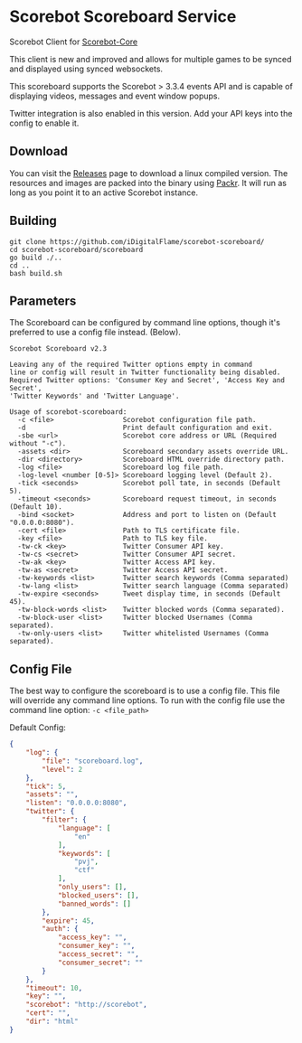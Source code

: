# Scorebot Scoreboard Service

Scorebot Client for [Scorebot-Core](https://github.com/iDigitalFlame/scorebot-core)

This client is new and improved and allows for multiple games to be synced and displayed
using synced websockets.

This scoreboard supports the Scorebot > 3.3.4 events API and is capable of displaying videos, messages and event
window popups.

Twitter integration is also enabled in this version. Add your API keys into the config to enable it.

## Download

You can visit the [Releases](https://github.com/iDigitalFlame/scorebot-scoreboard/releases) page to download a linux compiled version. The resources and images are packed into the
binary using [Packr](https://github.com/gobuffalo/packr/tree/master/v2). It will run as long as you point it to an active Scorebot instance.

## Building

```shell
git clone https://github.com/iDigitalFlame/scorebot-scoreboard/
cd scorebot-scoreboard/scoreboard
go build ./..
cd ..
bash build.sh
```

## Parameters

The Scoreboard can be configured by command line options, though it's preferred to use a config file instead. (Below).

```text
Scorebot Scoreboard v2.3

Leaving any of the required Twitter options empty in command
line or config will result in Twitter functionality being disabled.
Required Twitter options: 'Consumer Key and Secret', 'Access Key and Secret',
'Twitter Keywords' and 'Twitter Language'.

Usage of scorebot-scoreboard:
  -c <file>                 Scorebot configuration file path.
  -d                        Print default configuration and exit.
  -sbe <url>                Scorebot core address or URL (Required without "-c").
  -assets <dir>             Scoreboard secondary assets override URL.
  -dir <directory>          Scoreboard HTML override directory path.
  -log <file>               Scoreboard log file path.
  -log-level <number [0-5]> Scoreboard logging level (Default 2).
  -tick <seconds>           Scorebot poll tate, in seconds (Default 5).
  -timeout <seconds>        Scoreboard request timeout, in seconds (Default 10).
  -bind <socket>            Address and port to listen on (Default "0.0.0.0:8080").
  -cert <file>              Path to TLS certificate file.
  -key <file>               Path to TLS key file.
  -tw-ck <key>              Twitter Consumer API key.
  -tw-cs <secret>           Twitter Consumer API secret.
  -tw-ak <key>              Twitter Access API key.
  -tw-as <secret>           Twitter Access API secret.
  -tw-keywords <list>       Twitter search keywords (Comma separated)
  -tw-lang <list>           Twitter search language (Comma separated)
  -tw-expire <seconds>      Tweet display time, in seconds (Default 45).
  -tw-block-words <list>    Twitter blocked words (Comma separated).
  -tw-block-user <list>     Twitter blocked Usernames (Comma separated).
  -tw-only-users <list>     Twitter whitelisted Usernames (Comma separated).
```

## Config File

The best way to configure the scoreboard is to use a config file. This file will override any command line options.
To run with the config file use the command line option: `-c <file_path>`

Default Config:

```json
{
    "log": {
        "file": "scoreboard.log",
        "level": 2
    },
    "tick": 5,
    "assets": "",
    "listen": "0.0.0.0:8080",
    "twitter": {
        "filter": {
            "language": [
                "en"
            ],
            "keywords": [
                "pvj",
                "ctf"
            ],
            "only_users": [],
            "blocked_users": [],
            "banned_words": []
        },
        "expire": 45,
        "auth": {
            "access_key": "",
            "consumer_key": "",
            "access_secret": "",
            "consumer_secret": ""
        }
    },
    "timeout": 10,
    "key": "",
    "scorebot": "http://scorebot",
    "cert": "",
    "dir": "html"
}
```
